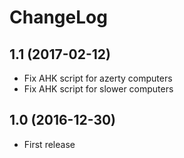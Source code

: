 ChangeLog
=========

1.1 (2017-02-12)
------------------

* Fix AHK script for azerty computers
* Fix AHK script for slower computers

1.0 (2016-12-30)
----------------

* First release
